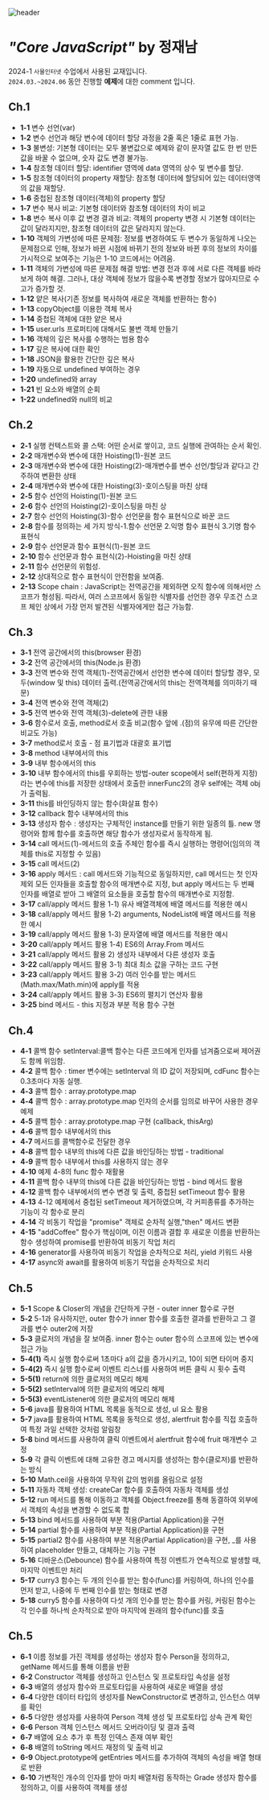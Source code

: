 ![header](https://capsule-render.vercel.app/api?type=waving&color=timeAuto&section=header&height=130&text=Welcome+to+Jinha's+git+hub👻&animation=blink&fontSize=50&fontAlignY=70&fontColor=51CCCC&)
# *"Core JavaScript"* by 정재남
2024-1 `사물인터넷` 수업에서 사용된 교재입니다.  
`2024.03.~2024.06` 동안 진행할 **예제**에 대한 comment 입니다.
## Ch.1
* **1-1** 변수 선언(var)
* **1-2** 변수 선언과 해당 변수에 데이터 할당 과정을 2줄 혹은 1줄로 표현 가능.
* **1-3** 불변성: 기본형 데이터는 모두 불변값으로 예제와 같이 문자열 값도 한 번 만든 값을 바꿀 수 없으며, 숫자 값도 변경 불가능.
* **1-4** 참조형 데이터 할당: identifier 영역에 data 영역의 상수 및 변수를 할당.
* **1-5** 참조형 데이터의 property 재할당: 참조형 데이터에 할당되어 있는 데이터영역의 값을 재할당.
* **1-6** 중첩된 참조형 데이터(객체)의 property 할당
* **1-7** 변수 복사 비교: 기본형 데이터와 참조형 데이터의 차이 비교
* **1-8** 변수 복사 이후 값 변경 결과 비교: 객체의 property 변경 시 기본형 데이터는 값이 달라지지만, 참조형 데이터의 값은 달라지지 않는다.
* **1-10** 객체의 가변성에 따른 문제점: 정보를 변경하여도 두 변수가 동일하게 나오는 문제점으로 인해, 정보가 바뀐 시점에 바뀌기 전의 정보와 바뀐 후의 정보의 차이를 가시적으로 보여주는 기능은 1-10 코드에서는 어려움.
* **1-11** 객체의 가변성에 따른 문제점 해결 방법: 변경 전과 후에 서로 다른 객체를 바라보게 하여 해결. 그러나, 대상 객체에 정보가 많을수록 변경할 정보가 많아지므로 수고가 증가할 것.
* **1-12** 얕은 복사(기존 정보를 복사하여 새로운 객체를 반환하는 함수)
* **1-13** copyObject를 이용한 객체 복사
* **1-14** 중첩된 객체에 대한 얕은 복사
* **1-15** user.urls 프로퍼티에 대해서도 불변 객체 만들기
* **1-16** 객체의 깊은 복사를 수행하는 범용 함수
* **1-17** 깊은 복사에 대한 확인
* **1-18** JSON을 활용한 간단한 깊은 복사
* **1-19** 자동으로 undefined 부여하는 경우
* **1-20** undefined와 array
* **1-21** 빈 요소와 배열의 순회
* **1-22** undefined와 null의 비교

## Ch.2
* **2-1** 실행 컨텍스트와 콜 스택: 어떤 순서로 쌓이고, 코드 실행에 관여하는 순서 확인.
* **2-2** 매개변수와 변수에 대한 Hoisting(1)-원본 코드
* **2-3** 매개변수와 변수에 대한 Hoisting(2)-매개변수를 변수 선언/할당과 같다고 간주하여 변환한 상태
* **2-4** 매개변수와 변수에 대한 Hoisting(3)-호이스팅을 마친 상태
* **2-5** 함수 선언의 Hoisting(1)-원본 코드
* **2-6** 함수 선언의 Hoisting(2)-호이스팅을 마친 상
* **2-7** 함수 선언의 Hoisting(3)-함수 선언문을 함수 표현식으로 바꾼 코드
* **2-8** 함수를 정의하는 세 가지 방식-1.함수 선언문 2.익명 함수 표현식 3.기명 함수 표현식
* **2-9** 함수 선언문과 함수 표현식(1)-원본 코드
* **2-10** 함수 선언문과 함수 표현식(2)-Hoisting을 마친 상태
* **2-11** 함수 선언문의 위험성.
* **2-12** 상대적으로 함수 표현식이 안전함을 보여줌.
* **2-13** Scope chain : JavaScript는 전역공간을 제외하면 오직 함수에 의해서만 스코프가 형성됨. 따라서, 여러 스코프에서 동일한 식별자를 선언한 경우 무조건 스코프 체인 상에서 가장 먼저 발견된 식별자에게만 접근 가능함.

## Ch.3
* **3-1** 전역 공간에서의 this(browser 환경)
* **3-2** 전역 공간에서의 this(Node.js 환경)
* **3-3** 전역 변수와 전역 객체(1)-전역공간에서 선언한 변수에 데이터 할당할 경우, 모두(window 및 this) 데이터 출력.(전역공간에서의 this는 전역객체를 의미하기 때문)
* **3-4** 전역 변수와 전역 객체(2)
* **3-5** 전역 변수와 전역 객체(3)-delete에 관한 내용
* **3-6** 함수로서 호출, method로서 호출 비교(함수 앞에 .(점)의 유무에 따른 간단한 비교도 가능)
* **3-7** method로서 호출 - 점 표기법과 대괄호 표기법
* **3-8** method 내부에서의 this
* **3-9** 내부 함수에서의 this
* **3-10** 내부 함수에서의 this를 우회하는 방법-outer scope에서 self(편하게 지정) 라는 변수에 this를 저장한 상태에서 호출한 innerFunc2의 경우 self에는 객체 obj가 출력됨.
* **3-11** this를 바인딩하지 않는 함수(화살표 함수)
* **3-12** callback 함수 내부에서의 this
* **3-13** 생성자 함수 : 생성자는 구체적인 instance를 만들기 위한 일종의 틀. new 명령어와 함께 함수를 호출하면 해당 함수가 생성자로서 동작하게 됨.
* **3-14** call 메서드(1)-메서드의 호출 주체인 함수를 즉시 실행하는 명령어(임의의 객체를 this로 지정할 수 있음)
* **3-15** call 메서드(2)
* **3-16** apply 메서드 : call 메서드와 기능적으로 동일하지만, call 메서드는 첫 인자 제외 모든 인자들을 호출할 함수의 매개변수로 지정, but apply 메서드는 두 번째 인자를 배열로 받아 그 배열의 요소들을 호출할 함수의 매개변수로 지정함.
* **3-17** call/apply 메서드 활용 1-1) 유사 배열객체에 배열 메서드를 적용한 예시
* **3-18** call/apply 메서드 활용 1-2) arguments, NodeList에 배열 메서드를 적용한 예시
* **3-19** call/apply 메서드 활용 1-3) 문자열에 배열 메서드를 적용한 예시
* **3-20** call/apply 메서드 활용 1-4) ES6의 Array.From 메서드
* **3-21** call/apply 메서드 활용 2) 생성자 내부에서 다른 생성자 호출
* **3-22** call/apply 메서드 활용 3-1) 최대 최소 값을 구하는 코드 구현
* **3-23** call/apply 메서드 활용 3-2) 여러 인수를 받는 메서드(Math.max/Math.min)에 apply를 적용
* **3-24** call/apply 메서드 활용 3-3) ES6의 펼치기 연산자 활용
* **3-25** bind 메서드 - this 지정과 부분 적용 함수 구현

## Ch.4
* **4-1** 콜백 함수 setInterval:콜백 함수는 다른 코드에게 인자를 넘겨줌으로써 제어권도 함께 위임함.
* **4-2** 콜백 함수 : timer 변수에는 setInterval 의 ID 값이 저장되며, cdFunc 함수는 0.3초마다 자동 실행.
* **4-3** 콜백 함수 : array.prototype.map
* **4-4** 콜백 함수 : array.prototype.map  인자의 순서를 임의로 바꾸어 사용한 경우 예제
* **4-5** 콜백 함수 : array.prototype.map  구현 (callback, thisArg)
* **4-6** 콜백 함수 내부에서의 this
* **4-7** 메서드를 콜백함수로 전달한 경우
* **4-8** 콜백 함수 내부의 this에 다른 값을 바인딩하는 방법 - traditional
* **4-9** 콜백 함수 내부에서 this를 사용하지 않는 경우
* **4-10** 예제 4-8의 func 함수 재활용
* **4-11** 콜백 함수 내부의 this에 다른 값을 바인딩하는 방법 - bind 메서드 활용
* **4-12** 콜백 함수 내부에서의 변수 변경 및 출력, 중첩된 setTimeout 함수 활용
* **4-13** 4-12 예제에서 중첩된 setTimeout 제거하였으며, 각 커피종류를 추가하는 기능이 각 함수로 분리
* **4-14** 각 비동기 작업을 "promise" 객체로 순차적 실행,"then" 메서드 변환
* **4-15** "addCoffee" 함수가 핵심이며, 이전 이름과 결합 후 새로운 이름을 반환하는 함수 생성하여 promise를 반환하여 비동기 작업 처리
* **4-16** generator를 사용하여 비동기 작업을 순차적으로 처리, yield 키워드 사용
* **4-17** async와 await를 활용하여 비동기 작업을 순차적으로 처리

## Ch.5
* **5-1** Scope & Closer의 개념을 간단하게 구현 - outer inner 함수로 구현
* **5-2** 5-1과 유사하지만, outer 함수가 inner 함수를 호출한 결과를 반환하고 그 결과를 변수 outer2에 저장
* **5-3** 클로저의 개념을 잘 보여줌. inner 함수는 outer 함수의 스코프에 있는 변수에 접근 가능
* **5-4(1)** 즉시 실행 함수로써 1초마다 a의 값을 증가시키고, 10이 되면 타이머 중지
* **5-4(2)** 즉시 실행 함수로써 이벤트 리스너를 사용하여 버튼 클릭 시 횟수 출력
* **5-5(1)** return에 의한 클로저의 메모리 해제
* **5-5(2)** setInterval에 의한 클로저의 메모리 해제
* **5-5(3)** eventListener에 의한 클로저의 메모리 해제
* **5-6** java를 활용하여 HTML 목록을 동적으로 생성, ul 요소 활용
* **5-7** java를 활용하여 HTML 목록을 동적으로 생성, alertfruit 함수를 직접 호출하여 특정 과일 선택한 것처럼 알림창
* **5-8** bind 메서드를 사용하여 클릭 이벤트에서 alertfruit 함수에 fruit 매개변수 고정
* **5-9** 각 클릭 이벤트에 대해 고유한 경고 메시지를 생성하는 함수(클로저)를 반환하는 방식
* **5-10** Math.ceil을 사용하여 무작위 값의 범위를 올림으로 설정
* **5-11** 자동차 객체 생성: createCar 함수를 호출하여 자동차 객체를 생성
* **5-12** run 메서드를 통해 이동하고 객체를 Object.freeze를 통해 동결하여 외부에서 객체의 속성을 변경할 수 없도록 합
* **5-13** bind 메서드를 사용하여 부분 적용(Partial Application)을 구현
* **5-14** partial 함수를 사용하여 부분 적용(Partial Application)을 구현
* **5-15** partial2 함수를 사용하여 부분 적용(Partial Application)을 구현, _를 사용하여 placeholder 만들고, 대체하는 기능 구현
* **5-16** 디바운스(Debounce) 함수를 사용하여 특정 이벤트가 연속적으로 발생할 때, 마지막 이벤트만 처리
* **5-17** curry3 함수는 두 개의 인수를 받는 함수(func)를 커링하여, 하나의 인수를 먼저 받고, 나중에 두 번째 인수를 받는 형태로 변경
* **5-18** curry5 함수를 사용하여 다섯 개의 인수를 받는 함수를 커링,  커링된 함수는 각 인수를 하나씩 순차적으로 받아 마지막에 원래의 함수(func)를 호출

## Ch.5
* **6-1** 이름 정보를 가진 객체를 생성하는 생성자 함수 Person을 정의하고, getName 메서드를 통해 이름을 반환
* **6-2** Constructor 객체를 생성하고 인스턴스 및 프로토타입 속성을 설정
* **6-3** 배열의 생성자 함수와 프로토타입을 사용하여 새로운 배열을 생성
* **6-4** 다양한 데이터 타입의 생성자를 NewConstructor로 변경하고, 인스턴스 여부를 확인
* **6-5** 다양한 생성자를 사용하여 Person 객체 생성 및 프로토타입 상속 관계 확인
* **6-6** Person 객체 인스턴스 메서드 오버라이딩 및 결과 출력
* **6-7** 배열에 요소 추가 후 특정 인덱스 존재 여부 확인
* **6-8** 배열의 toString 메서드 재정의 및 출력 비교
* **6-9** Object.prototype에 getEntries 메서드를 추가하여 객체의 속성을 배열 형태로 반환
* **6-10** 가변적인 개수의 인자를 받아 마치 배열처럼 동작하는 Grade 생성자 함수를 정의하고, 이를 사용하여 객체를 생성
